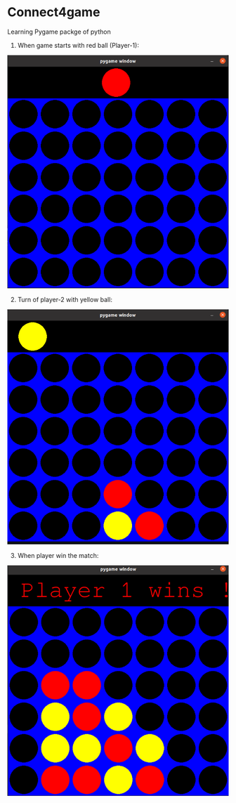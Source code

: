 # Connect4game
Learning Pygame packge of python

1) When game starts with red ball (Player-1):

<img src="images/Connect4_1.png"/>

2) Turn of player-2 with yellow ball:

<img src="images/Connect4_2.png"/>

3) When player win the match:

<img src="images/connect4_3.png"/>
